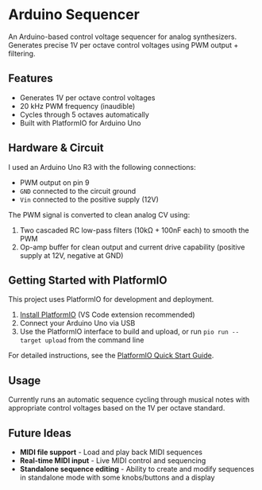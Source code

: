 # Arduino Sequencer

An Arduino-based control voltage sequencer for analog synthesizers. Generates precise 1V per octave control voltages using PWM output + filtering.

## Features

-   Generates 1V per octave control voltages
-   20 kHz PWM frequency (inaudible)
-   Cycles through 5 octaves automatically
-   Built with PlatformIO for Arduino Uno

## Hardware & Circuit

I used an Arduino Uno R3 with the following connections:

-   PWM output on pin 9
-   `GND` connected to the circuit ground
-   `Vin` connected to the positive supply (12V)

The PWM signal is converted to clean analog CV using:

1. Two cascaded RC low-pass filters (10kΩ + 100nF each) to smooth the PWM
2. Op-amp buffer for clean output and current drive capability (positive supply at 12V, negative at GND)

## Getting Started with PlatformIO

This project uses PlatformIO for development and deployment.

1. [Install PlatformIO](https://platformio.org/install) (VS Code extension recommended)
2. Connect your Arduino Uno via USB
3. Use the PlatformIO interface to build and upload, or run `pio run --target upload` from the command line

For detailed instructions, see the [PlatformIO Quick Start Guide](https://docs.platformio.org/en/latest/integration/ide/vscode.html#quick-start).

## Usage

Currently runs an automatic sequence cycling through musical notes with appropriate control voltages based on the 1V per octave standard.

## Future Ideas

-   **MIDI file support** - Load and play back MIDI sequences
-   **Real-time MIDI input** - Live MIDI control and sequencing
-   **Standalone sequence editing** - Ability to create and modify sequences in standalone mode with some knobs/buttons and a display
